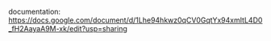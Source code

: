 documentation:
https://docs.google.com/document/d/1Lhe94hkwz0qCV0GqtYx94xmItL4D0_fH2AayaA9M-xk/edit?usp=sharing
